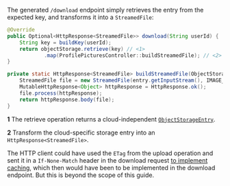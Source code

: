 The generated `/download` endpoint simply retrieves the entry from the expected key, and transforms it into a `StreamedFile`:

```java
@Override
public Optional<HttpResponse<StreamedFile>> download(String userId) {
    String key = buildKey(userId);
    return objectStorage.retrieve(key) // <1>
            .map(ProfilePicturesController::buildStreamedFile); // <2>
}

private static HttpResponse<StreamedFile> buildStreamedFile(ObjectStorageEntry<?> entry) {
    StreamedFile file = new StreamedFile(entry.getInputStream(), IMAGE_JPEG_TYPE).attach(entry.getKey());
    MutableHttpResponse<Object> httpResponse = HttpResponse.ok();
    file.process(httpResponse);
    return httpResponse.body(file);
}
```
**1** The retrieve operation returns a cloud-independent [`ObjectStorageEntry`](https://micronaut-projects.github.io/micronaut-object-storage/latest/guide/).

**2** Transform the cloud-specific storage entry into an `HttpResponse<StreamedFile>`.

The HTTP client could have used the `ETag` from the upload operation and sent it in a `If-None-Match` header in the download request [to implement caching](https://developer.mozilla.org/docs/Web/HTTP/Headers/ETag#caching_of_unchanged_resources), which then would have been to be implemented in the download endpoint. But this is beyond the scope of this guide.